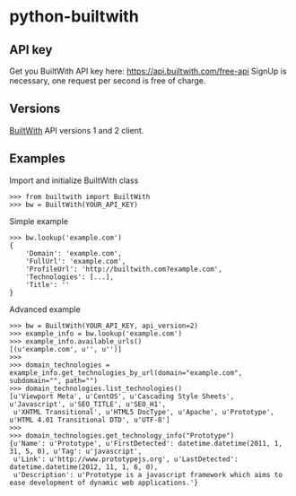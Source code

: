 python-builtwith
================

## API key
Get you BuiltWith API key here: https://api.builtwith.com/free-api
SignUp is necessary, one request per second is free of charge.

## Versions
[BuiltWith][] API versions 1 and 2 client.

## Examples


Import and initialize BuiltWith class

    >>> from builtwith import BuiltWith
    >>> bw = BuiltWith(YOUR_API_KEY)

Simple example

    >>> bw.lookup('example.com')
    {
        'Domain': 'example.com',
        'FullUrl': 'example.com',
        'ProfileUrl': 'http://builtwith.com?example.com',
        'Technologies': [...],
        'Title': ''
    }

Advanced example

    >>> bw = BuiltWith(YOUR_API_KEY, api_version=2)
    >>> example_info = bw.lookup('example.com')
    >>> example_info.available_urls()
    [(u'example.com', u'', u'')]
    >>>
    >>> domain_technologies = example_info.get_technologies_by_url(domain="example.com", subdomain="", path="")
    >>> domain_technologies.list_technologies()
    [u'Viewport Meta', u'CentOS', u'Cascading Style Sheets', u'Javascript', u'SEO_TITLE', u'SEO_H1',
     u'XHTML Transitional', u'HTML5 DocType', u'Apache', u'Prototype', u'HTML 4.01 Transitional DTD', u'UTF-8']
    >>>
    >>> domain_technologies.get_technology_info("Prototype")
    {u'Name': u'Prototype', u'FirstDetected': datetime.datetime(2011, 1, 31, 5, 0), u'Tag': u'javascript',
     u'Link': u'http://www.prototypejs.org', u'LastDetected': datetime.datetime(2012, 11, 1, 6, 0),
     u'Description': u'Prototype is a javascript framework which aims to ease development of dynamic web applications.'}
    
[BuiltWith]: http://api.builtwith.com/
